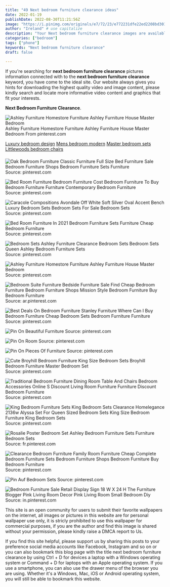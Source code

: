 ```yaml
---
title: "49 Next bedroom furniture clearance ideas"
date: 2022-01-19
publishDate: 2022-08-30T11:21:56Z
image: "https://i.pinimg.com/originals/e7/72/23/e772231dfe22ed2208bd3012adef3dc8.jpg"
author: "Ireland" # use capitalize
description: "Your Next bedroom furniture clearance images are available. Next bedroom furniture clearance are a topic that is being searched for and liked by netizens today. You can Download the Next bedroom furniture clearance files here. Get all free vectors."
categories: ["bedroom"]
tags: ["phone"]
keywords: "Next bedroom furniture clearance"
draft: false

---
```


If you're searching for **next bedroom furniture clearance** pictures information connected with to the **next bedroom furniture clearance** keyword, you have come to the ideal  site.  Our website always  gives you  hints  for downloading  the highest  quality video and image  content, please kindly search and locate more informative video content and graphics  that fit your interests.

**Next Bedroom Furniture Clearance**. 

![Ashley Furniture Homestore Furniture Ashley Furniture House Master Bedroom](https://i.pinimg.com/originals/ed/5f/33/ed5f333d2b0a4253d40112c0634ed3a3.jpg "Ashley Furniture Homestore Furniture Ashley Furniture House Master Bedroom")
Ashley Furniture Homestore Furniture Ashley Furniture House Master Bedroom From pinterest.com

[Luxury bedroom design](/luxury-bedroom-design/)
[Mens bedroom modern](/mens-bedroom-modern/)
[Master bedroom sets](/master-bedroom-sets/)
[Littlewoods bedroom chairs](/littlewoods-bedroom-chairs/)



### 

 


![Oak Bedroom Furniture Classic Furniture Full Size Bed Furniture Sale Bedroom Furniture Shops Bedroom Furniture Sets Furniture](https://i.pinimg.com/736x/bb/15/f1/bb15f1aad986859f7cd817432ecb1c5b.jpg "Oak Bedroom Furniture Classic Furniture Full Size Bed Furniture Sale Bedroom Furniture Shops Bedroom Furniture Sets Furniture")
Source: pinterest.com

 

![Bed Room Furniture Bedroom Furniture Cost Bedroom Furniture To Buy Bedroom Furniture Furniture Contemporary Bedroom Furniture](https://i.pinimg.com/736x/8c/81/a9/8c81a992a627c33a3381045cb780c550.jpg "Bed Room Furniture Bedroom Furniture Cost Bedroom Furniture To Buy Bedroom Furniture Furniture Contemporary Bedroom Furniture")
Source: pinterest.com

 

![Caracole Compositions Avondale Off White Soft Silver Oval Accent Bench Luxury Bedroom Sets Bedroom Sets For Sale Bedroom Sets](https://i.pinimg.com/originals/3e/02/69/3e0269da91217dfd7d648a75ba081422.jpg "Caracole Compositions Avondale Off White Soft Silver Oval Accent Bench Luxury Bedroom Sets Bedroom Sets For Sale Bedroom Sets")
Source: pinterest.com

 

![Bed Room Furniture In 2021 Bedroom Furniture Sets Furniture Cheap Bedroom Furniture](https://i.pinimg.com/736x/f0/ec/b3/f0ecb3d0ae8242b83b5cd68540c5e3f9.jpg "Bed Room Furniture In 2021 Bedroom Furniture Sets Furniture Cheap Bedroom Furniture")
Source: pinterest.com

 

![Bedroom Sets Ashley Furniture Clearance Bedroom Sets Bedroom Sets Queen Ashley Bedroom Furniture Sets](https://i.pinimg.com/564x/16/e0/86/16e0863c852fe40d607d77f4eb97bf32.jpg "Bedroom Sets Ashley Furniture Clearance Bedroom Sets Bedroom Sets Queen Ashley Bedroom Furniture Sets")
Source: pinterest.com

 

![Ashley Furniture Homestore Furniture Ashley Furniture House Master Bedroom](https://i.pinimg.com/originals/ed/5f/33/ed5f333d2b0a4253d40112c0634ed3a3.jpg "Ashley Furniture Homestore Furniture Ashley Furniture House Master Bedroom")
Source: pinterest.com

 

![Bedroom Suite Furniture Bedside Furniture Sale Find Cheap Bedroom Furniture Bedroom Furniture Shops Mission Style Bedroom Furniture Buy Bedroom Furniture](https://i.pinimg.com/736x/ac/6d/61/ac6d61ed500884cb82d75ebd588d5b53.jpg "Bedroom Suite Furniture Bedside Furniture Sale Find Cheap Bedroom Furniture Bedroom Furniture Shops Mission Style Bedroom Furniture Buy Bedroom Furniture")
Source: ar.pinterest.com

 

![Best Deals On Bedroom Furniture Stanley Furniture Where Can I Buy Bedroom Furniture Cheap Bedroom Sets Bedroom Furniture Furniture](https://i.pinimg.com/736x/05/06/84/050684e660f7d3c45590dbae2d8ba953.jpg "Best Deals On Bedroom Furniture Stanley Furniture Where Can I Buy Bedroom Furniture Cheap Bedroom Sets Bedroom Furniture Furniture")
Source: pinterest.com

 

![Pin On Beautiful Furniture](https://i.pinimg.com/736x/fa/f9/25/faf925f9037967d85be7c97e51c8d4e5.jpg "Pin On Beautiful Furniture")
Source: pinterest.com

 

![Pin On Room](https://i.pinimg.com/originals/80/d8/03/80d80330e80c3c7de1a7c3ffc8782727.jpg "Pin On Room")
Source: pinterest.com

 

![Pin On Pieces Of Furniture](https://i.pinimg.com/736x/b0/ae/c4/b0aec4a14b7a29655fe9b71bd259f38e.jpg "Pin On Pieces Of Furniture")
Source: pinterest.com

 

![Cute Broyhill Bedroom Furniture King Size Bedroom Sets Broyhill Bedroom Furniture Master Bedroom Set](https://i.pinimg.com/originals/c8/02/bd/c802bd314f0e4e5961aaf3966dc0fb42.jpg "Cute Broyhill Bedroom Furniture King Size Bedroom Sets Broyhill Bedroom Furniture Master Bedroom Set")
Source: pinterest.com

 

![Traditional Bedroom Furniture Dining Room Table And Chairs Bedroom Accessories Online S Discount Living Room Furniture Furniture Discount Bedroom Furniture](https://i.pinimg.com/736x/2e/8d/b7/2e8db74e227b6fc3641c2a51657e5cea.jpg "Traditional Bedroom Furniture Dining Room Table And Chairs Bedroom Accessories Online S Discount Living Room Furniture Furniture Discount Bedroom Furniture")
Source: pinterest.com

 

![King Bedroom Furniture Sets King Bedroom Sets Clearance Homelegance 2136w Alyssa Set For Queen Sized Bedroom Sets King Size Bedroom Furniture King Bedroom Sets](https://i.pinimg.com/originals/15/6d/61/156d6140c34fd871b4e000335c13c2f1.jpg "King Bedroom Furniture Sets King Bedroom Sets Clearance Homelegance 2136w Alyssa Set For Queen Sized Bedroom Sets King Size Bedroom Furniture King Bedroom Sets")
Source: pinterest.com

 

![Rosalie Poster Bedroom Set Ashley Bedroom Furniture Sets Furniture Bedroom Sets](https://i.pinimg.com/originals/b2/67/06/b26706ff7309138b8742218260b3b2fa.jpg "Rosalie Poster Bedroom Set Ashley Bedroom Furniture Sets Furniture Bedroom Sets")
Source: fr.pinterest.com

 

![Clearance Bedroom Furniture Family Room Furniture Cheap Complete Bedroom Furniture Sets Bedroom Furniture Shops Bedroom Furniture Buy Bedroom Furniture](https://i.pinimg.com/736x/88/e0/76/88e0767a1c7d46044fb841955ade8345.jpg "Clearance Bedroom Furniture Family Room Furniture Cheap Complete Bedroom Furniture Sets Bedroom Furniture Shops Bedroom Furniture Buy Bedroom Furniture")
Source: pinterest.com

 

![Pin Auf Bedroom Sets](https://i.pinimg.com/originals/73/29/61/732961dad664212421688ff127316941.jpg "Pin Auf Bedroom Sets")
Source: pinterest.com

 

![Bedroom Furniture Sale Retail Display Sign 18 W X 24 H The Furniture Blogger Pink Living Room Decor Pink Living Room Small Bedroom Diy](https://i.pinimg.com/originals/e7/72/23/e772231dfe22ed2208bd3012adef3dc8.jpg "Bedroom Furniture Sale Retail Display Sign 18 W X 24 H The Furniture Blogger Pink Living Room Decor Pink Living Room Small Bedroom Diy")
Source: in.pinterest.com

 

This site is an open community for users to submit their favorite wallpapers on the internet, all images or pictures in this website are for personal wallpaper use only, it is stricly prohibited to use this wallpaper for commercial purposes, if you are the author and find this image is shared without your permission, please kindly raise a DMCA report to Us.

If you find this site helpful, please support us by sharing this posts to your preference social media accounts like Facebook, Instagram and so on or you can also bookmark this blog page with the title next bedroom furniture clearance by using Ctrl + D for devices a laptop with a Windows operating system or Command + D for laptops with an Apple operating system. If you use a smartphone, you can also use the drawer menu of the browser you are using. Whether it's a Windows, Mac, iOS or Android operating system, you will still be able to bookmark this website.
